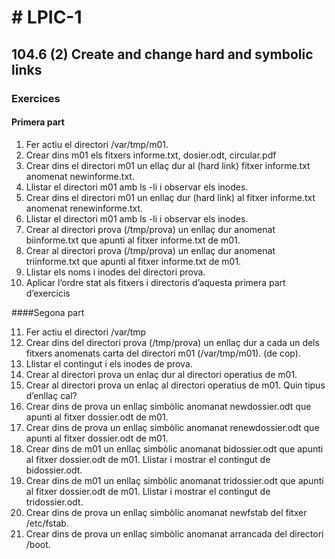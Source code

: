 # # LPIC-1


## 104.6 (2) Create and change hard and symbolic links

### Exercices

#### Primera part

 1. Fer actiu el directori /var/tmp/m01.
 2. Crear dins m01 els fitxers informe.txt, dosier.odt, circular.pdf
 3. Crear dins el directori m01  un ellaç dur al (hard link) fitxer informe.txt anomenat newinforme.txt.
 4. Llistar el directori m01 amb ls -li i observar els inodes.
 5. Crear dins el directori m01 un enllaç dur (hard link) al fitxer informe.txt anomenat renewinforme.txt.
 6. Llistar el directori m01 amb ls -li i observar els inodes.
 7. Crear al directori prova (/tmp/prova) un enllaç dur anomenat biinforme.txt que apunti al fitxer informe.txt de m01.
 8. Crear al directori prova (/tmp/prova) un enllaç dur anomenat triinforme.txt que apunti al fitxer informe.txt de m01.
 9. Llistar els noms i inodes del directori prova.
 10. Aplicar l’ordre stat als fitxers i directoris  d’aquesta primera part d’exercicis

####Segona part

 11. Fer actiu el directori /var/tmp
 12. Crear dins del directori prova (/tmp/prova) un enllaç dur a cada un dels fitxers anomenats carta del directori m01 (/var/tmp/m01).  (de cop).
 13. Llistar el contingut i els inodes de prova.
 14. Crear al directori prova un enlaç dur al directori operatius de m01.
 15. Crear al directori prova un enlaç al directori operatius de m01. Quin tipus d’enllaç cal?
 16. Crear dins de prova un enllaç simbòlic anomanat newdossier.odt que apunti al fitxer dossier.odt de m01.
 17. Crear dins de prova un enllaç simbòlic anomanat renewdossier.odt que apunti al fitxer dossier.odt de m01.
 18. Crear dins de m01  un enllaç simbòlic anomanat bidossier.odt que apunti al fitxer dossier.odt de m01. Llistar i mostrar el contingut de bidossier.odt.
 19. Crear dins de m01  un enllaç simbòlic anomanat tridossier.odt que apunti al fitxer dossier.odt de m01. Llistar i mostrar el contingut de tridossier.odt.
 20. Crear dins de prova  un enllaç simbòlic anomanat newfstab del fitxer /etc/fstab.
 21. Crear dins de prova  un enllaç simbòlic anomanat arrancada del directori /boot.

